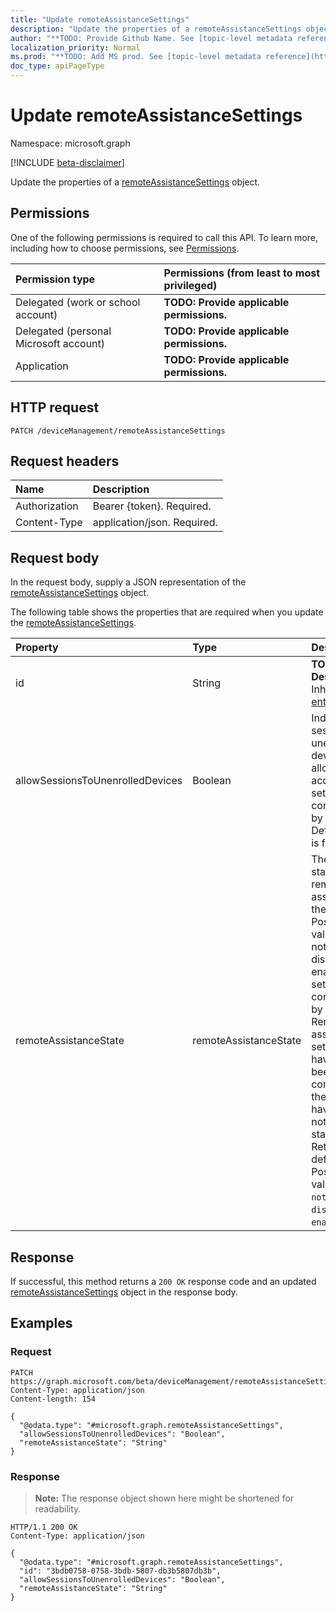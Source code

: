 ```yaml
---
title: "Update remoteAssistanceSettings"
description: "Update the properties of a remoteAssistanceSettings object."
author: "**TODO: Provide Github Name. See [topic-level metadata reference](https://msgo.azurewebsites.net/add/document/guidelines/metadata.html#topic-level-metadata)**"
localization_priority: Normal
ms.prod: "**TODO: Add MS prod. See [topic-level metadata reference](https://msgo.azurewebsites.net/add/document/guidelines/metadata.html#topic-level-metadata)**"
doc_type: apiPageType
---
```


# Update remoteAssistanceSettings
Namespace: microsoft.graph

[!INCLUDE [beta-disclaimer](../../includes/beta-disclaimer.md)]

Update the properties of a [remoteAssistanceSettings](../resources/remoteassistancesettings.md) object.

## Permissions
One of the following permissions is required to call this API. To learn more, including how to choose permissions, see [Permissions](/graph/permissions-reference).

|Permission type|Permissions (from least to most privileged)|
|:---|:---|
|Delegated (work or school account)|**TODO: Provide applicable permissions.**|
|Delegated (personal Microsoft account)|**TODO: Provide applicable permissions.**|
|Application|**TODO: Provide applicable permissions.**|

## HTTP request

<!-- {
  "blockType": "ignored"
}
-->
``` http
PATCH /deviceManagement/remoteAssistanceSettings
```

## Request headers
|Name|Description|
|:---|:---|
|Authorization|Bearer {token}. Required.|
|Content-Type|application/json. Required.|

## Request body
In the request body, supply a JSON representation of the [remoteAssistanceSettings](../resources/remoteassistancesettings.md) object.

The following table shows the properties that are required when you update the [remoteAssistanceSettings](../resources/remoteassistancesettings.md).

|Property|Type|Description|
|:---|:---|:---|
|id|String|**TODO: Add Description** Inherited from [entity](../resources/entity.md)|
|allowSessionsToUnenrolledDevices|Boolean| Indicates if sessions to unenrolled devices are allowed for the account. This setting is configurable by the admin. Default value is false.|
|remoteAssistanceState|remoteAssistanceState|The current state of remote assistance for the account. Possible values are: notConfigured, disabled, enabled. This setting is configurable by the admin. Remote assistance settings that have not yet been configured by the admin have a notConfigured state. Returned by default. Possible values are: `notConfigured`, `disabled`, `enabled`.|



## Response

If successful, this method returns a `200 OK` response code and an updated [remoteAssistanceSettings](../resources/remoteassistancesettings.md) object in the response body.

## Examples

### Request
<!-- {
  "blockType": "request",
  "name": "update_remoteassistancesettings"
}
-->
``` http
PATCH https://graph.microsoft.com/beta/deviceManagement/remoteAssistanceSettings
Content-Type: application/json
Content-length: 154

{
  "@odata.type": "#microsoft.graph.remoteAssistanceSettings",
  "allowSessionsToUnenrolledDevices": "Boolean",
  "remoteAssistanceState": "String"
}
```


### Response
>**Note:** The response object shown here might be shortened for readability.
<!-- {
  "blockType": "response",
  "truncated": true
}
-->
``` http
HTTP/1.1 200 OK
Content-Type: application/json

{
  "@odata.type": "#microsoft.graph.remoteAssistanceSettings",
  "id": "3bdb0758-0758-3bdb-5807-db3b5807db3b",
  "allowSessionsToUnenrolledDevices": "Boolean",
  "remoteAssistanceState": "String"
}
```

